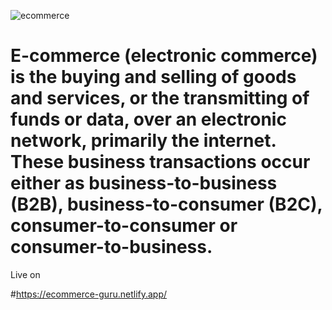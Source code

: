

![ecommerce](https://user-images.githubusercontent.com/59472229/145668715-a89413fa-3fa2-4c91-af26-5bfad3db0065.jpg)


# E-commerce (electronic commerce) is the buying and selling of goods and services, or the transmitting of funds or data, over an electronic network, primarily the internet. These business transactions occur either as business-to-business (B2B), business-to-consumer (B2C), consumer-to-consumer or consumer-to-business.


Live on 


#https://ecommerce-guru.netlify.app/
